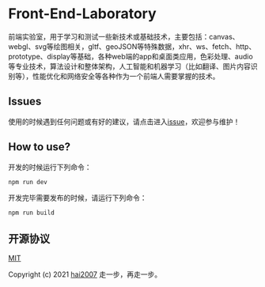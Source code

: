 # Front-End-Laboratory
前端实验室，用于学习和测试一些新技术或基础技术，主要包括：canvas、webgl、svg等绘图相关，gltf、geoJSON等特殊数据，xhr、ws、fetch、http、prototype、display等基础，各种web端的app和桌面类应用，色彩处理、audio等专业技术，算法设计和整体架构，人工智能和机器学习（比如翻译、图片内容识别等），性能优化和网络安全等各种作为一个前端人需要掌握的技术。

## Issues
使用的时候遇到任何问题或有好的建议，请点击进入[issue](https://github.com/hai2007/Front-End-Laboratory/issues)，欢迎参与维护！

## How to use?

开发的时候运行下列命令：

```
npm run dev
```

开发完毕需要发布的时候，请运行下列命令：

```
npm run build
```

开源协议
---------------------------------------
[MIT](https://github.com/hai2007/Front-End-Laboratory/blob/master/LICENSE)

Copyright (c) 2021 [hai2007](https://hai2007.gitee.io/sweethome/) 走一步，再走一步。
